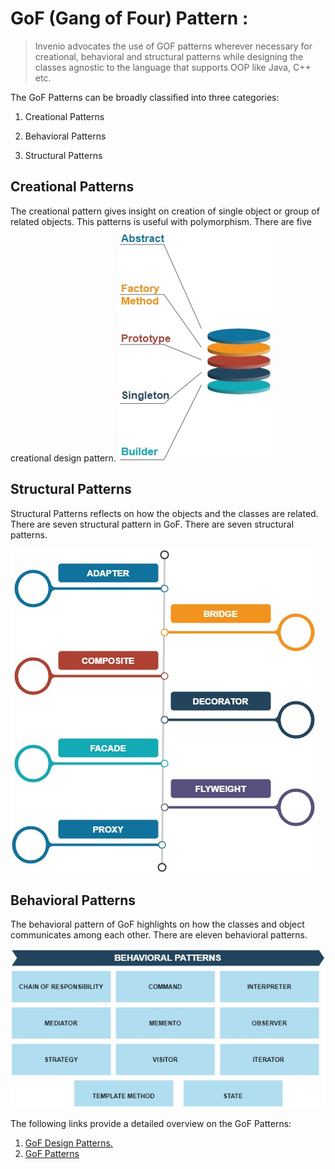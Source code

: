 # GoF (Gang of Four) Pattern :

>Invenio advocates the use of GOF patterns wherever necessary for creational, behavioral and structural patterns while designing the classes agnostic to the language that supports OOP like Java, C++ etc.

The GoF Patterns can be broadly classified into three categories:

1. Creational Patterns

2. Behavioral Patterns

3. Structural Patterns


## Creational Patterns

The creational pattern gives insight on creation of single object or group of related objects. This patterns is useful with polymorphism.  There are five creational design pattern.
![The following diagram shows the integration of the static code analysis factor in the pipeline.](/docs/docs-images/GOF_Creational.jpg)


##  Structural Patterns

Structural Patterns reflects on how the objects and the classes are related. There are seven structural pattern in GoF. There are seven structural patterns.

![The following diagram shows the integration of the static code analysis factor in the pipeline.](/docs/docs-images/GOF_Structural.jpg)

## Behavioral Patterns

The behavioral pattern of GoF highlights on how the classes and object communicates among each other. There are eleven behavioral patterns. 

![The following diagram shows the integration of the static code analysis factor in the pipeline.](/docs/docs-images/GOF_Behavioral.jpg)


The following links provide a detailed overview on the GoF Patterns:

1. [GoF Design Patterns.](http://www.blackwasp.co.uk/gofpatterns.aspx)
2. [GoF Patterns](https://www.gofpatterns.com/design-patterns/module2/three-types-design-patterns.php)
